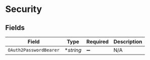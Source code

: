 # Security


## Fields

| Field                  | Type                   | Required               | Description            |
| ---------------------- | ---------------------- | ---------------------- | ---------------------- |
| `OAuth2PasswordBearer` | **string*              | :heavy_minus_sign:     | N/A                    |
